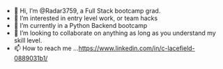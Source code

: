 - 👋 Hi, I’m @Radar3759, a Full Stack bootcamp grad. 
- 👀 I’m interested in entry level work, or team hacks
- 🌱 I’m currently in a Python Backend bootcamp
- 💞️ I’m looking to collaborate on anything as long as you understand my skill level.
- 📫 How to reach me ...https://www.linkedin.com/in/c-lacefield-0889031b1/

<!---
Radar3759/Radar3759 is a ✨ special ✨ repository because its `README.md` (this file) appears on your GitHub profile.
You can click the Preview link to take a look at your changes.
--->
